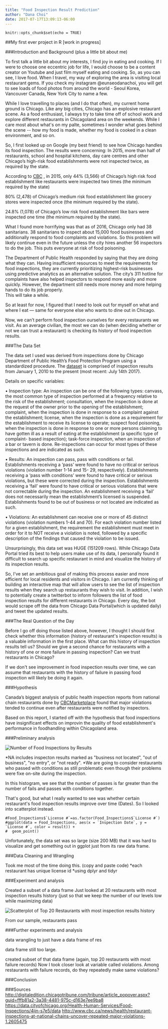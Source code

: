 ```yaml
---
title: "Food Inspection Result Prediction"
author: "Dana Choi"
date: 2017-07-17T13:09:13-06:00
---
```


```{r setup, include=FALSE}
knitr::opts_chunk$set(echo = TRUE)
```

##My first ever project in R [work in progress]

###Introduction and Background (plus a little bit about me)

To first talk a little bit about my interests, I find joy in eating and cooking. If I were to choose one eccentric job for life, I  would choose to be a content creator on Youtube and just film myself eating and cooking. 
So, as you can see, I love food. 
When I travel, my way of exploring the area is visiting local restaurant gems.
If you check my instagram @eunseodanachoi, you will get to see loads of food photos from around the world - Seoul Korea, Vancouver Canada, New York City to name a few. 

While I love travelling to places (and I do that often), my current home ground is Chicago. 
Like any big cities, Chicago has an explosive restaurant scene. As a food enthusiast, I always try to take time off of school work and explore different restaurants in Chicagoland area on the weekends. While I care most about what's on my palte, sometimes I wonder what goes behind the scene -- how my food is made, whether my food is cooked in a clean environment, and so on. 

So, I first looked up on Google (my best friend) to see how Chicago handles its food inspection.
The results were concerning: 
In 2015, more than half of restaurants, school and hospital kitchens, day care centres and other Chicago’s high-risk food establishments were not inspected twice, as required by the state. 

According to [CBC](http://digitaledition.chicagotribune.com/tribune/article_popover.aspx?guid=fffb81a2-3a38-4481-975c-d163e7ee9ba8) , in 2015, 
only 44% (3,566) of Chicago’s high risk food establishment like restaurants were inspected two times (the minimum required by the state) 

80% (2,478) of Chicago’s medium risk food establishment like grocery stores were inspected once (the minimum required by the state). 

24.8% (1,078) of Chicago’s low risk food establishment like bars were inspected one time (the minimum required by the state). 

What I found more horrifying was that as of 2016, Chicago only had 38 sanitarians. 38 sanitarians to inspect about 15,000 food businesses and additionally respond to food complaints and violations. So this problem will likely continue even in the future unless the city hires another 56 inspectors to do the job. This puts everyone at risk of food poisoning.  

The Department of Public Health responded by saying that they are doing what they can. 
Having insufficient resources to meet the requirements for food inspections, they are currently prioritizing highest-risk businesses using predictive analytics as an alternative solution. 
The city’s 311 hotline for complaints have also helped inspectors to respond more easily and more quickly. However, the department still needs more money and more helping hands to do its job properly.                                                                                                                                           
This will take a while. 

So at least for now, I figured that I need to look out for myself on what and where I eat — same for everyone else who wants to dine out in Chicago. 

Now, we can’t perform food inspection ourselves for every restaurants we visit. 
As an average civilian, the most we can do (when deciding whether or not we can trust a restaurant) is checking its history of food inspection results.

###The Data Set 

The data set I used was derived from inspections done by Chicago Department of Public Health’s Food Protection Program using a standardized procedure. 
The [dataset](https://data.cityofchicago.org/Health-Human-Services/Food-Inspections/4ijn-s7e5/data) is comprised of inspection results from January 1, 2010 to the present (most recent: July 14th 2017). 

Details on specific variables: 

• Inspection type: An inspection can be one of the following types: canvass, the most
common type of inspection performed at a frequency relative to the risk of the
establishment; consultation, when the inspection is done at the request of the owner
prior to the opening of the establishment; complaint, when the inspection is done in
response to a complaint against the establishment; license, when the inspection is done
as a requirement for the establishment to receive its license to operate; suspect food
poisoning, when the inspection is done in response to one or more persons claiming to
have gotten ill as a result of eating at the establishment (a specific type of complaint-
based inspection); task-force inspection, when an inspection of a bar or tavern is done.
Re-inspections can occur for most types of these inspections and are indicated as such.

• Results: An inspection can pass, pass with conditions or fail. Establishments receiving a
‘pass’ were found to have no critical or serious violations (violation number 1-14 and 15-
29, respectively). Establishments receiving a ‘pass with conditions’ were found to have
critical or serious violations, but these were corrected during the inspection.
Establishments receiving a ‘fail’ were found to have critical or serious violations that
were not correctable during the inspection. An establishment receiving a ‘fail’ does not
necessarily mean the establishment’s licensed is suspended. Establishments found to
be out of business or not located are indicated as such.

• Violations: An establishment can receive one or more of 45 distinct violations (violation
numbers 1-44 and 70). For each violation number listed for a given establishment, the
requirement the establishment must meet in order for it to NOT receive a violation is
noted, followed by a specific description of the findings that caused the violation to be
issued. 

Unsurprisingly, this data set was HUGE (151209 rows).  While Chicago Data Portal tried its best to help users make use of its data, I personally found it difficult to search up specific restaurant in mind and visualize the history of its inspection results. 

So, I’ve set an ambitious goal of making this process easier and more efficient for local residents and visitors in Chicago. I am currently thinking of building an interactive map that will allow users to see the list of inspection results when they search up restaurants they wish to visit. 
In addition, I wish to potentially create a twitterbot to inform followers the list of food inspection results for different restaurants in Chicago. Every day, the bot would scrape off the data from Chicago Data Portal(which is updated daily) and tweet the updated results.   

###The Real Question of the Day 

Before I go off doing those listed above, however, I thought I should first check whether this information (history of restaurant's inspection results) is a valuable information in the first place. What can this history of inspection results tell us? Should we give a second chance for restaurants with a history of one or more failure in passing inspection? Can we trust restaurants in Chicago? 

If we don't see improvement in food inspection results over time, we can assume that restaurants with the history of failure in passing food inspection will likely be doing it again. 

###Hypothesis

Canada’s biggest analysis of public health inspection reports from national chain restaurants done by [CBCMarketplace](link:http://www.cbc.ca/news/health/restaurant-inspections-at-national-chains-uncover-repeated-major-violations-1.2605475) found that major violations tended to continue even after restaurants were notified by inspectors.

Based on this report, I started off with the hypothesis that food inspections have insignificant effects on improvin the quality of food establishment's performance in foodhandling within Chicagoland area.

###Preliminary analysis 

![Number of Food Inspections by Results](/results_bar_graph.png)

*NA includes inspecton results marked as "business not located", "out of business", "no entry", or "not ready".
*We are going to consider restaurants who passed with conditions as still problematic even though their problems were fixe on-site during the inspection. 

In this histogram, we see that the number of passes is far greater than the number of fails and passes with conditions together. 

That's good, but what I really wanted to see was whether certain restaurant's food inspection results improve over time (Dates). So I looked into scatterplot instead. 

```
#Food_Inspections$`License #`=as.factor(Food_Inspections$`License #`)
#ggplot(data = Food_Inspections, aes(x = `Inspection Date`, y = `License #`, color = result)) + 
#  geom_point() 
```

Unfortunately, the data set was so large (size 200 MB) that it was hard to visualize and get something out in ggplot just from its raw data frame. 


###Data Cleaning and Wrangling 

Took me most of the time doing this. 
(copy and paste code)
*each restaurant has unique license id 
*using dplyr and tidyr

###Experiment and analysis 

Created a subset of a data frame 
Just looked at 20 restaurants with most inspection results history (just so that we keep the number of our levels low while maximizing data)

![Scatterplot of Top 20 Restaurants with most inspection results history](/top20_plotovertime.png)

From our sample, restaurants pass 

###Further experiments and analysis 

data wrangling to just have a data frame of res

data frame still too large. 

created subset of that data frame (again, top 20 restaurants with most failure records)
Now I took closer look at variable called violations. Among restaurants with failure records, do they repeatedly make same violations? 


###Conclusion


###Sources
http://digitaledition.chicagotribune.com/tribune/article_popover.aspx?guid=fffb81a2-3a38-4481-975c-d163e7ee9ba8
https://data.cityofchicago.org/Health-Human-Services/Food-Inspections/4ijn-s7e5/data
http://www.cbc.ca/news/health/restaurant-inspections-at-national-chains-uncover-repeated-major-violations-1.2605475